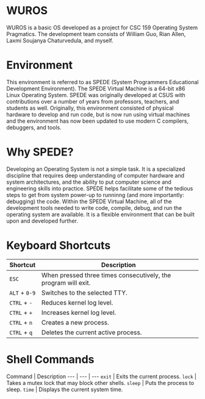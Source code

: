 # WUROS
WUROS is a basic OS developed as a project for CSC 159 Operating System Pragmatics. The development team consists of William Guo, Rian Allen, Laxmi Soujanya Chaturvedula, and myself. 

# Environment
This environment is referred to as SPEDE (System Programmers Educational Development Environment). The SPEDE Virtual Machine is a 64-bit x86 Linux Operating System. 
SPEDE was originally developed at CSUS with contributions over a number of years from
professors, teachers, and students as well. Originally, this environment consisted of physical hardware to
develop and run code, but is now run using virtual machines and the environment has now been updated to use
modern C compilers, debuggers, and tools.

# Why SPEDE?
Developing an Operating System is not a simple task. It is a specialized discipline that requires deep
understanding of computer hardware and system architectures, and the ability to put computer science and
engineering skills into practice.
SPEDE helps facilitate some of the tedious steps to get from system power-up to runninng (and more importantly: debugging) the code.
Within the SPEDE Virtual Machine, all of the development tools needed to write code, compile,
debug, and run the operating system are available. It is a flexible environment that can be built upon and
developed further.

# Keyboard Shortcuts
Shortcut | Description
--- | ---
`ESC` | When pressed three times consecutively, the program will exit.
`ALT` + `0-9` | Switches to the selected TTY. 
`CTRL` + `-` | Reduces kernel log level.
`CTRL` + `+` | Increases kernel log level.
`CTRL` + `n` | Creates a new process.
`CTRL` + `q` | Deletes the current active process.

# Shell Commands
Command | Description
--- | --- | ---
`exit` | Exits the current process.
`lock` | Takes a mutex lock that may block other shells. 
`sleep` | Puts the process to sleep.
`time` | Displays the current system time.
